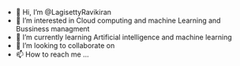 - 👋 Hi, I’m @LagisettyRavikiran
- 👀 I’m interested in Cloud computing and machine Learning and Bussiness managment
- 🌱 I’m currently learning Artificial intelligence and machine learning
- 💞️ I’m looking to collaborate on 
- 📫 How to reach me ...

<!---
LagisettyRavikiran/LagisettyRavikiran is a ✨ special ✨ repository because its `README.md` (this file) appears on your GitHub profile.
You can click the Preview link to take a look at your changes.
--->
